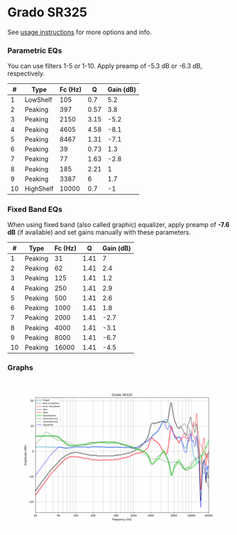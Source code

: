 # Grado SR325
See [usage instructions](https://github.com/jaakkopasanen/AutoEq#usage) for more options and info.

### Parametric EQs
You can use filters 1-5 or 1-10. Apply preamp of -5.3 dB or -6.3 dB, respectively.

|   # | Type      |   Fc (Hz) |    Q |   Gain (dB) |
|-----|-----------|-----------|------|-------------|
|   1 | LowShelf  |       105 | 0.7  |         5.2 |
|   2 | Peaking   |       397 | 0.57 |         3.8 |
|   3 | Peaking   |      2150 | 3.15 |        -5.2 |
|   4 | Peaking   |      4605 | 4.58 |        -8.1 |
|   5 | Peaking   |      8467 | 1.31 |        -7.1 |
|   6 | Peaking   |        39 | 0.73 |         1.3 |
|   7 | Peaking   |        77 | 1.63 |        -2.8 |
|   8 | Peaking   |       185 | 2.21 |         1   |
|   9 | Peaking   |      3387 | 6    |         1.7 |
|  10 | HighShelf |     10000 | 0.7  |        -1   |

### Fixed Band EQs
When using fixed band (also called graphic) equalizer, apply preamp of **-7.6 dB** (if available) and set gains manually with these parameters.

|   # | Type    |   Fc (Hz) |    Q |   Gain (dB) |
|-----|---------|-----------|------|-------------|
|   1 | Peaking |        31 | 1.41 |         7   |
|   2 | Peaking |        62 | 1.41 |         2.4 |
|   3 | Peaking |       125 | 1.41 |         1.2 |
|   4 | Peaking |       250 | 1.41 |         2.9 |
|   5 | Peaking |       500 | 1.41 |         2.6 |
|   6 | Peaking |      1000 | 1.41 |         1.8 |
|   7 | Peaking |      2000 | 1.41 |        -2.7 |
|   8 | Peaking |      4000 | 1.41 |        -3.1 |
|   9 | Peaking |      8000 | 1.41 |        -6.7 |
|  10 | Peaking |     16000 | 1.41 |        -4.5 |

### Graphs
![](./Grado%20SR325.png)
